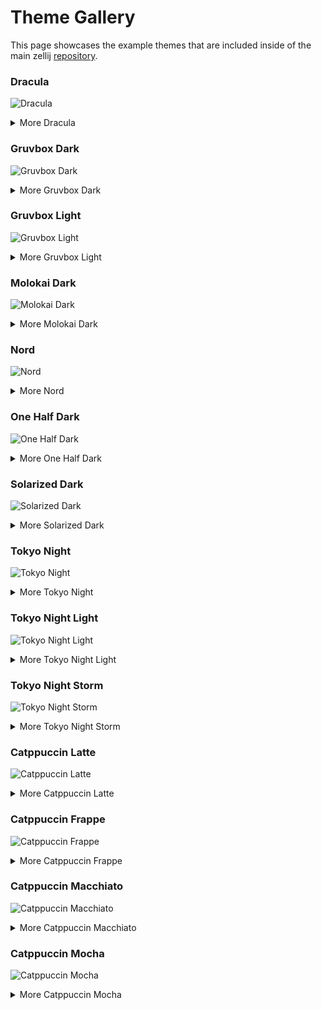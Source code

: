 # Theme Gallery

This page showcases the example themes that are included
inside of the main zellij [repository](https://github.com/zellij-org/zellij/tree/main/example/themes).


### Dracula
![Dracula](img/theme-gallery/dracula_default__screenshot.png)
<details>
<summary>More Dracula</summary>

![Dracula Compact](img/theme-gallery/dracula_compact__screenshot.png)
![Dracula Default Simplified](img/theme-gallery/dracula_default___simplified_ui_true_screenshot.png)
![Dracula Compact Simplified](img/theme-gallery/dracula_compact___simplified_ui_true_screenshot.png)

</details>

### Gruvbox Dark
![Gruvbox Dark](img/theme-gallery/gruvbox_dark_default__screenshot.png)
<details>
<summary>More Gruvbox Dark</summary>

![Gruvbox Dark Compact](img/theme-gallery/gruvbox_dark_compact__screenshot.png)
![Gruvbox Dark Default Simplified](img/theme-gallery/gruvbox_dark_default___simplified_ui_true_screenshot.png)
![Gruvbox Dark Compact Simplified](img/theme-gallery/gruvbox_dark_compact___simplified_ui_true_screenshot.png)

</details>

### Gruvbox Light
![Gruvbox Light](img/theme-gallery/gruvbox_light_default__screenshot.png)
<details>
<summary>More Gruvbox Light</summary>

![Gruvbox Light Compact](img/theme-gallery/gruvbox_light_compact__screenshot.png)
![Gruvbox Light Default Simplified](img/theme-gallery/gruvbox_light_default___simplified_ui_true_screenshot.png)
![Gruvbox Light Compact Simplified](img/theme-gallery/gruvbox_light_compact___simplified_ui_true_screenshot.png)

</details>

### Molokai Dark
![Molokai Dark](img/theme-gallery/molokai_dark_default__screenshot.png)
<details>
<summary>More Molokai Dark</summary>

![Molokai Dark Compact](img/theme-gallery/molokai_dark_compact__screenshot.png)
![Molokai Dark Default Simplified](img/theme-gallery/molokai_dark_default___simplified_ui_true_screenshot.png)
![Molokai Dark Compact Simplified](img/theme-gallery/molokai_dark_compact___simplified_ui_true_screenshot.png)

</details>

### Nord
![Nord](img/theme-gallery/nord_default__screenshot.png)
<details>
<summary>More Nord</summary>

![Nord Compact](img/theme-gallery/nord_compact__screenshot.png)
![Nord Default Simplified](img/theme-gallery/nord_default___simplified_ui_true_screenshot.png)
![Nord Compact Simplified](img/theme-gallery/nord_dark_compact___simplified_ui_true_screenshot.png)

</details>

### One Half Dark
![One Half Dark](img/theme-gallery/one_half_dark_default__screenshot.png)
<details>
<summary>More One Half Dark</summary>

![One Half Dark Compact](img/theme-gallery/one_half_dark_compact__screenshot.png)
![One Half Dark Default Simplified](img/theme-gallery/one_half_dark_default___simplified_ui_true_screenshot.png)
![One Half Dark Compact Simplified](img/theme-gallery/one_half_dark_compact___simplified_ui_true_screenshot.png)

</details>

### Solarized Dark
![Solarized Dark](img/theme-gallery/solarized_dark_default__screenshot.png)
<details>
<summary>More Solarized Dark</summary>

![Solarized Dark Compact](img/theme-gallery/solarized_dark_dark_compact__screenshot.png)
![Solarized Dark Default Simplified](img/theme-gallery/solarized_dark_default___simplified_ui_true_screenshot.png)
![Solarized Dark Compact Simplified](img/theme-gallery/solarized_dark_compact___simplified_ui_true_screenshot.png)

</details>

### Tokyo Night
![Tokyo Night](img/theme-gallery/tokyo_night_default__screenshot.png)
<details>
<summary>More Tokyo Night</summary>

![Tokyo Night Compact](img/theme-gallery/tokyo_night_compact__screenshot.png)
![Tokyo Night Default Simplified](img/theme-gallery/tokyo_night_default___simplified_ui_true_screenshot.png)
![Tokyo Night Compact Simplified](img/theme-gallery/tokyo_night_compact___simplified_ui_true_screenshot.png)

</details>

### Tokyo Night Light
![Tokyo Night Light](img/theme-gallery/tokyo_night_light_default__screenshot.png)
<details>
<summary>More Tokyo Night Light</summary>

![Tokyo Night Light Compact](img/theme-gallery/tokyo_night_light_compact__screenshot.png)
![Tokyo Night Light Default Simplified](img/theme-gallery/tokyo_night_light_default___simplified_ui_true_screenshot.png)
![Tokyo Night Light Compact Simplified](img/theme-gallery/tokyo_night_light_compact___simplified_ui_true_screenshot.png)

</details>

### Tokyo Night Storm
![Tokyo Night Storm](img/theme-gallery/tokyo_night_storm_default__screenshot.png)
<details>
<summary>More Tokyo Night Storm</summary>

![Tokyo Night Storm Compact](img/theme-gallery/tokyo_night_storm_compact__screenshot.png)
![Tokyo Night Storm Default Simplified](img/theme-gallery/tokyo_night_storm_default___simplified_ui_true_screenshot.png)
![Tokyo Night Storm Compact Simplified](img/theme-gallery/tokyo_night_storm_compact___simplified_ui_true_screenshot.png)

</details>

### Catppuccin Latte
![Catppuccin Latte](img/theme-gallery/catppuccin_latte_default__screenshot.png)
<details>
<summary>More Catppuccin Latte</summary>

![Catppuccin Latte Compact](img/theme-gallery/catppuccin_latte_compact__screenshot.png)
![Catppuccin Latte Default Simplified](img/theme-gallery/catppuccin_latte_default___simplified_ui_true_screenshot.png)
![Catppuccin Latte Compact Simplified](img/theme-gallery/catppuccin_latte_compact___simplified_ui_true_screenshot.png)

</details>

### Catppuccin Frappe
![Catppuccin Frappe](img/theme-gallery/catppuccin_frappe_default__screenshot.png)
<details>
<summary>More Catppuccin Frappe</summary>

![Catppuccin Frappe Compact](img/theme-gallery/catppuccin_frappe_compact__screenshot.png)
![Catppuccin Frappe Default Simplified](img/theme-gallery/catppuccin_frappe_default___simplified_ui_true_screenshot.png)
![Catppuccin Frappe Compact Simplified](img/theme-gallery/catppuccin_frappe_compact___simplified_ui_true_screenshot.png)

</details>

### Catppuccin Macchiato
![Catppuccin Macchiato](img/theme-gallery/catppuccin_macchiato_default__screenshot.png)
<details>
<summary>More Catppuccin Macchiato</summary>

![Catppuccin Macchiato Compact](img/theme-gallery/catppuccin_macchiato_compact__screenshot.png)
![Catppuccin Macchiato Default Simplified](img/theme-gallery/catppuccin_macchiato_default___simplified_ui_true_screenshot.png)
![Catppuccin Macchiato Compact Simplified](img/theme-gallery/catppuccin_macchiato_compact___simplified_ui_true_screenshot.png)

</details>

### Catppuccin Mocha
![Catppuccin Mocha](img/theme-gallery/catppuccin_mocha_default__screenshot.png)
<details>
<summary>More Catppuccin Mocha</summary>

![Catppuccin Mocha Compact](img/theme-gallery/catppuccin_mocha_compact__screenshot.png)
![Catppuccin Mocha Default Simplified](img/theme-gallery/catppuccin_mocha_default___simplified_ui_true_screenshot.png)
![Catppuccin Mocha Compact Simplified](img/theme-gallery/catppuccin_mocha_compact___simplified_ui_true_screenshot.png)

</details>
